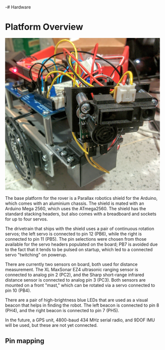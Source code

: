 -# Hardware

# Platform Overview

![](images/rover_small.jpg)

The base platform for the rover is a Parallax robotics shield for the
Arduino, which comes with an aluminium chassis. The shield is mated
with an Arduino Mega 2560, which uses the ATmega2560. The shield has the
standard stacking headers, but also comes with a breadboard and sockets
for up to four servos.

The drivetrain that ships with the shield uses a pair of continuous
rotation servos; the left servo is connected to pin 12 (PB6), while
the right is connected to pin 11 (PB5). The pin selections were chosen
from those available for the servo headers populated on the board;
PB7 is avoided due to the fact that it tends to be pulsed on startup,
which led to a connected servo "twitching" on powerup.

There are currently two sensors on board, both used for distance
measurement. The XL MaxSonar EZ4 ultrasonic ranging sensor is connected
to analog pin 2 (PC2), and the Sharp short-range infrared distance sensor
is connected to analog pin 3 (PC3). Both sensors are mounted on a front
"mast," which can be rotated via a servo connected to pin 10 (PB4).

There are a pair of high-brightness blue LEDs that are used as a visual
beacon that helps in finding the robot. The left beacon is connected to
pin 8 (PH4), and the right beacon is connected to pin 7 (PH5).

In the future, a GPS unit, 4800-baud 434 MHz serial radio, and 9DOF IMU
will be used, but these are not yet connected.

## Pin mapping

